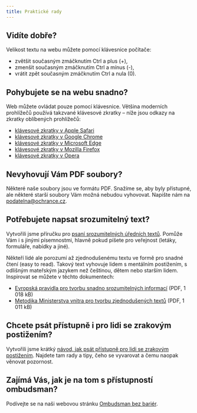 ```yaml
---
title: Praktické rady
---
```


## Vidíte dobře?

Velikost textu na webu můžete pomocí klávesnice počítače:

- zvětšit současným zmáčknutím Ctrl a plus (+),
- zmenšit současným zmáčknutím Ctrl a mínus (-),
- vrátit zpět současným zmáčknutím Ctrl a nula (0).

## Pohybujete se na webu snadno?

Web můžete ovládat pouze pomocí klávesnice. Většina moderních prohlížečů používá takzvané klávesové zkratky – níže jsou odkazy na zkratky oblíbených prohlížečů:

- [klávesové zkratky v Apple Safari](https://support.apple.com/cs-cz/guide/safari/cpsh003/mac)
- [klávesové zkratky v Google Chrome](https://support.google.com/chrome/answer/157179?hl=cs&co=GENIE.Platform%3DDesktop)
- [klávesové zkratky v Microsoft Edge](https://support.microsoft.com/cs-cz/microsoft-edge/kl%C3%A1vesov%C3%A9-zkratky-v-aplikaci-microsoft-edge-50d3edab-30d9-c7e4-21ce-37fe2713cfad)
- [klávesové zkratky v Mozilla Firefox](https://support.mozilla.org/cs/kb/klavesove-zkratky-rychle-provadeni-beznych-uloh-ve)
- [klávesové zkratky v Opera](https://help.opera.com/cs/latest/shortcuts/)

## Nevyhovují Vám PDF soubory?

Některé naše soubory jsou ve formátu PDF. Snažíme se, aby byly přístupné, ale některé starší soubory Vám možná nebudou vyhovovat. Napište nám na [podatelna@ochrance.cz](mailto:podatelna@ochrance.cz).

## Potřebujete napsat srozumitelný text?

Vytvořili jsme příručku pro [psaní srozumitelných úředních textů](https://www.ochrance.cz/srozumitelne/). Pomůže Vám i s jinými písemnostmi, hlavně pokud píšete pro veřejnost (letáky, formuláře, nabídky a jiné).

Někteří lidé ale porozumí až zjednodušenému textu ve formě pro snadné čtení (easy to read). Takový text vyhovuje lidem s mentálním postižením, s odlišným mateřským jazykem než češtinou, dětem nebo starším lidem. Inspirovat se můžete v těchto dokumentech:

- [Evropská pravidla pro tvorbu snadno srozumitelných informací](https://www.spmpcr.cz/sites/default/files/2022-02/Informace_pro_vsechny.pdf) (PDF, 1 018 kB)
- [Metodika Ministerstva vnitra pro tvorbu zjednodušených textů](https://vlada.gov.cz/assets/ppov/vvozp/dokumenty/ETR-Metodika_srozumitelneho_a_zjednoduseneho_vyjadrovani_ve_verejne_sprave-_1_.pdf) (PDF, 1 011 kB)

## Chcete psát přístupně i pro lidi se zrakovým postižením?

Vytvořili jsme krátký [návod, jak psát přístupně pro lidi se zrakovým postižením](https://www.ochrance.cz/aktualne/jak_psat_i_pro_ty_kteri_si_nemohou_kvuli_zrakovemu_postizeni_text_sami_jednoduse_precist/). Najdete tam rady a tipy, čeho se vyvarovat a čemu naopak věnovat pozornost.

## Zajímá Vás, jak je na tom s přístupností ombudsman?

Podívejte se na naši webovou stránku [Ombudsman bez bariér](https://www.ochrance.cz/pristupnost/).
